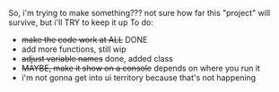 So, i'm trying to make something???
not sure how far this "project" will survive, but i'll TRY to keep it up
To do:
- ~~make the code work at ALL~~ DONE
- add more functions, still wip
- ~~adjust variable names~~ done, added class
- ~~MAYBE, make it show on a console~~ depends on where you run it
- i'm not gonna get into ui territory because that's not happening

